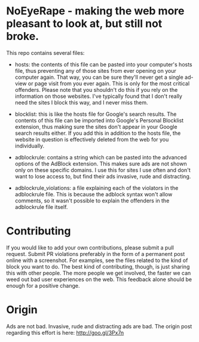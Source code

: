 # NoEyeRape - making the web more pleasant to look at, but still not broke.

This repo contains several files:

 - hosts: the contents of this file can be pasted into your computer's hosts file, thus preventing any of those sites from ever opening on your computer again. That way, you can be sure they'll never get a single ad-view or page visit from you ever again. This is only for the most critical offenders. Please note that you shouldn't do this if you rely on the information on those websites. I've typically found that I don't really need the sites I block this way, and I never miss them.

- blocklist: this is like the hosts file for Google's search results. The contents of this file can be imported into Google's Personal Blocklist extension, thus making sure the sites don't appear in your Google search results either. If you add this in addition to the hosts file, the website in question is effectively deleted from the web for you individually.

- adblockrule: contains a string which can be pasted into the advanced options of the AdBlock extension. This makes sure ads are not shown only on these specific domains. I use this for sites I use often and don't want to lose access to, but find their ads invasive, rude and distracting.

- adblockrule_violations: a file explaining each of the violators in the adblockrule file. This is because the adblock syntax won't allow comments, so it wasn't possible to explain the offenders in the adblockrule file itself.

# Contributing

If you would like to add your own contributions, please submit a pull request. Submit PR violations preferably in the form of a permanent post online with a screenshot. For examples, see the files related to the kind of block you want to do.
The best kind of contributing, though, is just sharing this with other people. The more people we get involved, the faster we can weed out bad user experiences on the web. This feedback alone should be enough for a positive change.

# Origin

Ads are not bad. Invasive, rude and distracting ads are bad. The origin post regarding this effort is here: http://goo.gl/3Px7n
